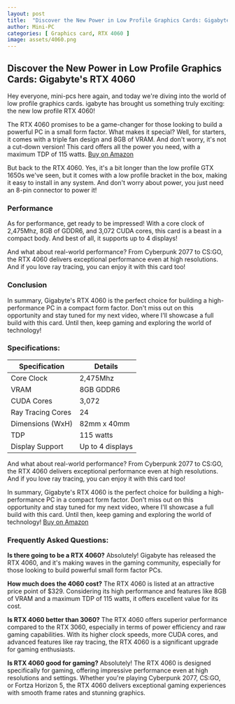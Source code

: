 ```yaml
---
layout: post
title:  "Discover the New Power in Low Profile Graphics Cards: Gigabyte's RTX 4060"
author: Mini-PC
categories: [ Graphics card, RTX 4060 ]
image: assets/4060.png
---
```


## Discover the New Power in Low Profile Graphics Cards: Gigabyte's RTX 4060

Hey everyone, mini-pcs here again, and today we're diving into the world of low profile graphics cards.  igabyte has brought us something truly exciting: the new low profile RTX 4060!


The RTX 4060 promises to be a game-changer for those looking to build a powerful PC in a small form factor. What makes it special? Well, for starters, it comes with a triple fan design and 8GB of VRAM. And don't worry, it's not a cut-down version! This card offers all the power you need, with a maximum TDP of 115 watts.  [Buy on Amazon](https://amzn.to/42sYCeh)


But back to the RTX 4060. Yes, it's a bit longer than the low profile GTX 1650s we've seen, but it comes with a low profile bracket in the box, making it easy to install in any system. And don't worry about power, you just need an 8-pin connector to power it!

### Performance

As for performance, get ready to be impressed! With a core clock of 2,475Mhz, 8GB of GDDR6, and 3,072 CUDA cores, this card is a beast in a compact body. And best of all, it supports up to 4 displays!

And what about real-world performance? From Cyberpunk 2077 to CS:GO, the RTX 4060 delivers exceptional performance even at high resolutions. And if you love ray tracing, you can enjoy it with this card too!

### Conclusion

In summary, Gigabyte's RTX 4060 is the perfect choice for building a high-performance PC in a compact form factor. Don't miss out on this opportunity and stay tuned for my next video, where I'll showcase a full build with this card. Until then, keep gaming and exploring the world of technology!



### Specifications:

| Specification       | Details                                      |
|---------------------|----------------------------------------------|
| Core Clock          | 2,475Mhz                                     |
| VRAM                | 8GB GDDR6                                    |
| CUDA Cores          | 3,072                                        |
| Ray Tracing Cores   | 24                                           |
| Dimensions (WxH)    | 82mm x 40mm                                  |
| TDP                 | 115 watts                                    |
| Display Support     | Up to 4 displays                             |

And what about real-world performance? From Cyberpunk 2077 to CS:GO, the RTX 4060 delivers exceptional performance even at high resolutions. And if you love ray tracing, you can enjoy it with this card too!

In summary, Gigabyte's RTX 4060 is the perfect choice for building a high-performance PC in a compact form factor. Don't miss out on this opportunity and stay tuned for my next video, where I'll showcase a full build with this card. Until then, keep gaming and exploring the world of technology! [Buy on Amazon](https://amzn.to/42sYCeh)


### Frequently Asked Questions:

**Is there going to be a RTX 4060?**
Absolutely! Gigabyte has released the RTX 4060, and it's making waves in the gaming community, especially for those looking to build powerful small form factor PCs.

**How much does the 4060 cost?**
The RTX 4060 is listed at an attractive price point of $329. Considering its high performance and features like 8GB of VRAM and a maximum TDP of 115 watts, it offers excellent value for its cost.

**Is RTX 4060 better than 3060?**
The RTX 4060 offers superior performance compared to the RTX 3060, especially in terms of power efficiency and raw gaming capabilities. With its higher clock speeds, more CUDA cores, and advanced features like ray tracing, the RTX 4060 is a significant upgrade for gaming enthusiasts.

**Is RTX 4060 good for gaming?**
Absolutely! The RTX 4060 is designed specifically for gaming, offering impressive performance even at high resolutions and settings. Whether you're playing Cyberpunk 2077, CS:GO, or Fortza Horizon 5, the RTX 4060 delivers exceptional gaming experiences with smooth frame rates and stunning graphics.




